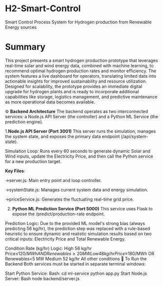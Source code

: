 # H2-Smart-Control
Smart Control Process System for  Hydrogen production from Renewable Energy sources
# Summary

This project presents a smart hydrogen production prototype that leverages real-time solar and wind energy data, combined with machine learning, to recommend optimal hydrogen production rates and monitor efficiency. The system features a live dashboard for operators, translating limited data into actionable insights for improved sustainability and resource utilization. Designed for scalability, the prototype provides an immediate digital upgrade for hydrogen plants and is ready to incorporate additional capabilities like storage, logistics management, and predictive maintenance as more operational data becomes available.

⚙️ **Backend Architecture**
The backend operates as two interconnected services: a Node.js API Server (the controller) and a Python ML Service (the prediction engine).

1.**Node.js API Server (Port 3001)**
This server runs the simulation, manages the system state, and exposes the primary data endpoint (/api/system-state).

Simulation Loop: Runs every 60 seconds to generate dynamic Solar and Wind inputs, update the Electricity Price, and then call the Python service for a new production target.

**Key Files**:

->server.js: Main entry point and loop controller.

->systemState.js: Manages current system data and energy simulation.

->priceService.js: Generates the fluctuating real-time grid price.

2. **Python ML Prediction Service (Port 5000)**
This service uses Flask to expose the /predict/production-rate endpoint.

Prediction Logic: Due to the provided ML model's strong bias (always predicting 56 kg/hr), the prediction step was replaced with a rule-based heuristic to ensure dynamic and realistic simulation results based on two critical inputs: Electricity Price and Total Renewable Energy.

Condition	Rate (kg/hr)	Logic:
High	56 kg/hr	Price≤$120/MWh AND Renewables≥20 MW
Low	48 kg/hr	Price≥$180/MWh OR Renewables<5 MW
Medium	52 kg/hr	All other conditions
🚀 To Run the Backend
Both services must be started in separate terminal windows:

Start Python Service:
Bash:
cd ml-service
python app.py
Start Node.js Server:
Bash
node backend/server.js
